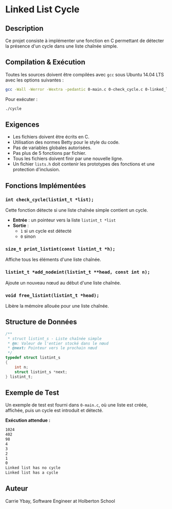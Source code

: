 # Linked List Cycle

## Description

Ce projet consiste à implémenter une fonction en C permettant de détecter la présence d'un cycle dans une liste chaînée simple.

## Compilation & Exécution

Toutes les sources doivent être compilées avec `gcc` sous Ubuntu 14.04 LTS avec les options suivantes :

```sh
gcc -Wall -Werror -Wextra -pedantic 0-main.c 0-check_cycle.c 0-linked_lists.c -o cycle
```

Pour exécuter :

```sh
./cycle
```

## Exigences

- Les fichiers doivent être écrits en C.
- Utilisation des normes Betty pour le style du code.
- Pas de variables globales autorisées.
- Pas plus de 5 fonctions par fichier.
- Tous les fichiers doivent finir par une nouvelle ligne.
- Un fichier `lists.h` doit contenir les prototypes des fonctions et une protection d'inclusion.

## Fonctions Implémentées

### `int check_cycle(listint_t *list);`

Cette fonction détecte si une liste chaînée simple contient un cycle.

- **Entrée** : un pointeur vers la liste `listint_t *list`
- **Sortie** :
  - `1` si un cycle est détecté
  - `0` sinon

### `size_t print_listint(const listint_t *h);`

Affiche tous les éléments d'une liste chaînée.

### `listint_t *add_nodeint(listint_t **head, const int n);`

Ajoute un nouveau nœud au début d'une liste chaînée.

### `void free_listint(listint_t *head);`

Libère la mémoire allouée pour une liste chaînée.

## Structure de Données

```c
/**
 * struct listint_s - Liste chaînée simple
 * @n: Valeur de l'entier stocké dans le nœud
 * @next: Pointeur vers le prochain nœud
 */
typedef struct listint_s
{
    int n;
    struct listint_s *next;
} listint_t;
```

## Exemple de Test

Un exemple de test est fourni dans `0-main.c`, où une liste est créée, affichée, puis un cycle est introduit et détecté.

**Exécution attendue :**

```sh
1024
402
98
4
3
2
1
0
Linked list has no cycle
Linked list has a cycle
```

## Auteur

Carrie Ybay, Software Engineer at Holberton School
